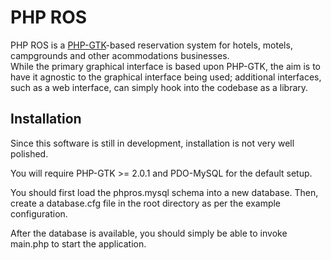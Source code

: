 PHP ROS
=======

PHP ROS is a [PHP-GTK](http://gtk.php.net)-based reservation system for hotels,
motels, campgrounds and other acommodations businesses.  
While the primary graphical interface is based upon PHP-GTK, the aim is to have
it agnostic to the graphical interface being used; additional interfaces, such
as a web interface, can simply hook into the codebase as a library.

Installation
------------

Since this software is still in development, installation is not very well
polished.

You will require PHP-GTK >= 2.0.1 and PDO-MySQL for the default setup.

You should first load the phpros.mysql schema into a new database.
Then, create a database.cfg file in the root directory as per the example
configuration.

After the database is available, you should simply be able to invoke main.php
to start the application.
